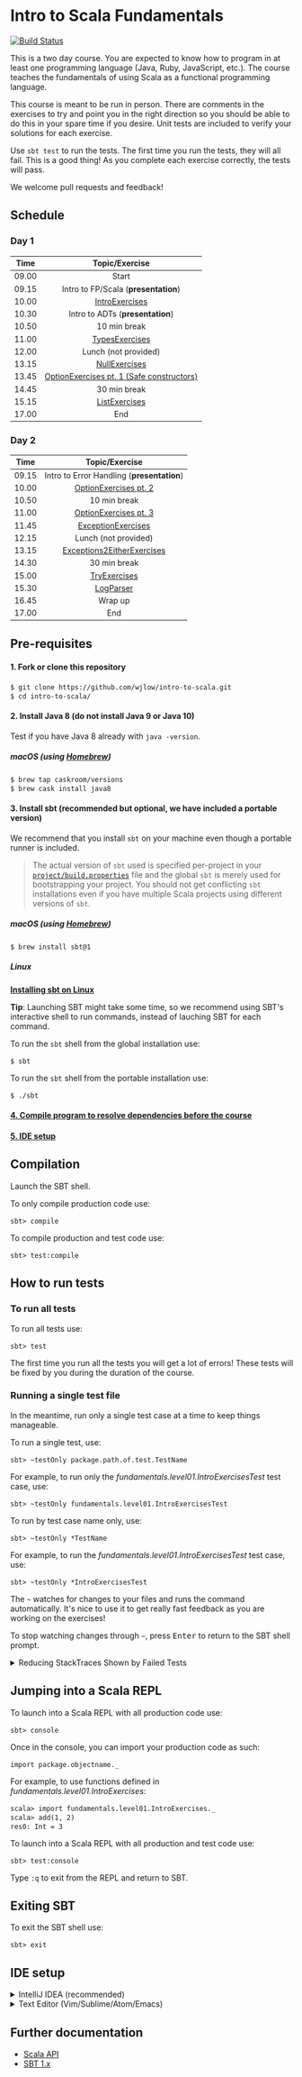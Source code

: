 # Intro to Scala Fundamentals

[![Build Status](https://travis-ci.org/wjlow/intro-to-scala.svg?branch=master)](https://travis-ci.org/wjlow/intro-to-scala)

This is a two day course. You are expected to know how to program in at least one programming language (Java, Ruby, JavaScript, etc.). The course teaches the fundamentals of using Scala as a functional programming language.

This course is meant to be run in person. There are comments in the exercises to try and point you in the right direction so you should be able to do this in your spare time if you desire. Unit tests are included to verify your solutions for each exercise.

Use `sbt test` to run the tests. The first time you run the tests, they will all fail. This is a good thing! As you complete each exercise correctly, the tests will pass.

We welcome pull requests and feedback!

## Schedule

### Day 1

| Time | Topic/Exercise | 
| :---: | :---: |
| 09.00 | Start | 
| 09.15 | Intro to FP/Scala (__presentation__) |
| 10.00 | [IntroExercises](src/main/scala/fundamentals/level01/IntroExercises.scala) | 
| 10.30 | Intro to ADTs (__presentation__) | 
| 10.50 | 10 min break |
| 11.00 | [TypesExercises](src/main/scala/fundamentals/level02/TypesExercises.scala) | 
| 12.00 | Lunch (not provided) |
| 13.15 | [NullExercises](src/main/scala/fundamentals/level03/NullExercises.scala) |
| 13.45 | [OptionExercises pt. 1 (Safe constructors)](src/main/scala/fundamentals/level03/OptionExercises1.scala) |
| 14.45 | 30 min break | | |
| 15.15 | [ListExercises](src/main/scala/fundamentals/level02/ListExercises.scala) |
| 17.00 | End |

### Day 2

| Time | Topic/Exercise |
| :---: | :---: |
| 09.15 | Intro to Error Handling (__presentation__) |
| 10.00 | [OptionExercises pt. 2](src/main/scala/fundamentals/level03/OptionExercises2.scala) | 
| 10.50 | 10 min break |
| 11.00 | [OptionExercises pt. 3](src/main/scala/fundamentals/level03/OptionExercises3.scala) | 
| 11.45 | [ExceptionExercises](src/main/scala/fundamentals/level03/ExceptionExercises.scala) | 
| 12.15 | Lunch (not provided) | 
| 13.15 | [Exceptions2EitherExercises](src/main/scala/fundamentals/level03/Exceptions2EitherExercises.scala) | 
| 14.30 | 30 min break | 
| 15.00 | [TryExercises](src/main/scala/fundamentals/level03/TryExercises.scala) | 
| 15.30 | [LogParser](src/main/scala/fundamentals/level04/LogParser.scala) | 
| 16.45 | Wrap up | 
| 17.00 | End | 

## Pre-requisites

#### 1. Fork or clone this repository

```
$ git clone https://github.com/wjlow/intro-to-scala.git
$ cd intro-to-scala/
```

#### 2. Install Java 8 (do not install Java 9 or Java 10)

Test if you have Java 8 already with `java -version`.

##### macOS (using [Homebrew](https://brew.sh))

```
$ brew tap caskroom/versions
$ brew cask install java8
```

#### 3. Install sbt (recommended but optional, we have included a portable version)

We recommend that you install `sbt` on your machine even though a portable runner is included.

> The actual version of `sbt` used is specified per-project in your [`project/build.properties`](./project/build.properties)
file and the global `sbt` is merely used for bootstrapping your project. You should not get conflicting `sbt` installations even if you have multiple Scala projects using different versions of `sbt`.

##### macOS (using [Homebrew](https://brew.sh))

```
$ brew install sbt@1
```

##### Linux
**[Installing sbt on Linux](https://www.scala-sbt.org/1.0/docs/Installing-sbt-on-Linux.html)**

__Tip__: Launching SBT might take some time, so we recommend using SBT's interactive shell to run commands, instead of lauching SBT for each command.

To run the `sbt` shell from the global installation use:

```
$ sbt
```

To run the `sbt` shell from the portable installation use:

```
$ ./sbt
```

#### [4. Compile program to resolve dependencies before the course](#compilation)

#### [5. IDE setup](#ide-setup)

## Compilation

Launch the SBT shell.

To only compile production code use:

```
sbt> compile
```

To compile production and test code use:

```
sbt> test:compile
```

## How to run tests

### To run all tests

To run all tests use:

```
sbt> test
```

The first time you run all the tests you will get a lot of errors! These tests will be fixed by you during the duration of the course.

### Running a single test file

In the meantime, run only a single test case at a time to keep things manageable.

To run a single test, use:

```
sbt> ~testOnly package.path.of.test.TestName
```

For example, to run only the _fundamentals.level01.IntroExercisesTest_ test case, use:

```
sbt> ~testOnly fundamentals.level01.IntroExercisesTest
```

To run by test case name only, use:

```
sbt> ~testOnly *TestName
```

For example, to run the _fundamentals.level01.IntroExercisesTest_ test case, use:

```
sbt> ~testOnly *IntroExercisesTest
```

The `~` watches for changes to your files and runs the command automatically. It's nice to use it to get really fast feedback as you are working on the exercises!

To stop watching changes through `~`, press <kbd>Enter</kbd> to return to the SBT shell prompt.

<details><summary>Reducing StackTraces Shown by Failed Tests</summary>

<p>
<p>
The first time you run a test case you will be greeted by a long list of StackTraces:

![default scalatest reporter](scalatest-reporter.png)

If you want to see a simplified view use the *SimpleReporter* with:

```
testOnly *TestName -- -C fundamentals.SimpleReporter
```

![simple scalatest reporter](scalatest-simple-reporter.png)

</p></p>
</details>

## Jumping into a Scala REPL

To launch into a Scala REPL with all production code use:

```
sbt> console
```

Once in the console, you can import your production code as such:

```
import package.objectname._
```

For example, to use functions defined in _fundamentals.level01.IntroExercises_:

```
scala> import fundamentals.level01.IntroExercises._
scala> add(1, 2)
res0: Int = 3
```

To launch into a Scala REPL with all production and test code use:

```
sbt> test:console
```

Type `:q` to exit from the REPL and return to SBT.

## Exiting SBT

To exit the SBT shell use:

```
sbt> exit
```

## IDE setup

<details><summary>IntelliJ IDEA (recommended)</summary>

![intellij](intellij.png)

<p>

1. [Download IntelliJ (free Community edition is fine)](https://www.jetbrains.com/idea/download/#section=mac)

2. Install and open IntelliJ

3. If running IntelliJ for the very first time, it might ask you what plugin you want to install. Select _Scala_, otherwise install manually: _Configure -> Plugins -> Browse Repositories -> Scala_

4. Restart IntelliJ to activate the plugin

5. Open IntelliJ and open this project: _Open -> Select directory where project is in_

6. IntelliJ will detect this as an SBT project. Select `Import SBT Project` when prompted

7. In the pop-up, choose _SDK -> JDK -> Java 1.8_ (this step might be confusing, feel free to reach out)

8. Wait for IntelliJ to refresh the project and download dependencies (this might take a while)

9. Compile project with <kbd>Cmd</kbd> + <kbd>F9</kbd>. If you get no errors, IntelliJ setup is all done!

Tips:

* You can run individual tests by right-clicking and then selecting _Run ...ExercisesTest_ ([or just use SBT](#how-to-run-tests))

* Use <kbd>Cmd</kbd> + <kbd>P</kbd> inside the argument of a function to see what type the argument needs to be.

* Use <kbd>Ctrl</kbd> + <kbd>Shift</kbd> + <kbd>P</kbd> to find out the type of a highlighted expression.

</p></details>

<details><summary>Text Editor (Vim/Sublime/Atom/Emacs)</summary>

![text editor](sublime.png)

<p>

1. Open the current directory in an editor of your choice.

2. Open the SBT shell in a terminal window.

3. Compiling - [See SBT instructions on how to compile code](#compilation).

4. Running Tests - [See SBT instructions on how to run tests](#how-to-run-tests).

5. Looking up Scala API - You can also search through the [Scala APIs](https://www.scala-lang.org/api/current/) to find any necessary methods or use a documentation browser like [Dash](https://kapeli.com/dash).

6. To explore the Scala API or any of the exercises use the Scala REPL - [See SBT instructions on how to jump into the REPL](#jumping-into-a-scala-repl).

![scala api browser](scala-api.png)

</p></details>

## Further documentation

- [Scala API](https://www.scala-lang.org/api/current/)
- [SBT 1.x](https://www.scala-sbt.org/1.x/docs/index.html)
